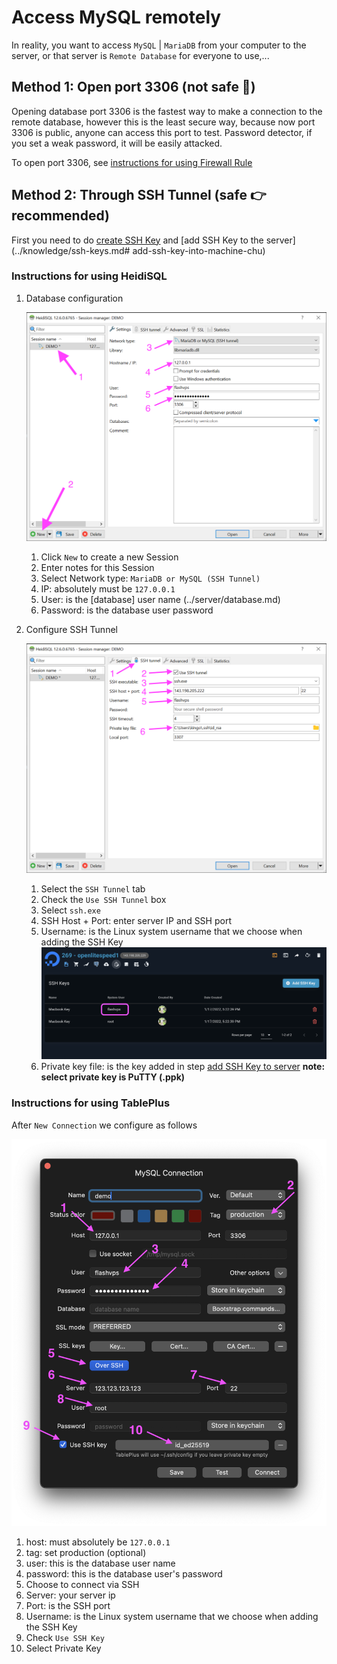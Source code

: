 # Access MySQL remotely

In reality, you want to access `MySQL` | `MariaDB` from your computer to the server, or that server is `Remote Database` for everyone to use,...

## Method 1: Open port 3306 (not safe 👀)

Opening database port 3306 is the fastest way to make a connection to the remote database, however this is the least secure way, because now port 3306 is public, anyone can access this port to test. Password detector, if you set a weak password, it will be easily attacked.

To open port 3306, see [instructions for using Firewall Rule](../server/firewall-rule.md)

## Method 2: Through SSH Tunnel (safe 👉 recommended)

First you need to do [create SSH Key](../knowledge/ssh-keys.md#create-ssh-key) and [add SSH Key to the server](../knowledge/ssh-keys.md# add-ssh-key-into-machine-chu)

### Instructions for using HeidiSQL

1. Database configuration

    ![](../../images/docs/vi/tutorial/remote-mysql/image_2024-04-23_14-39-53.png)

    1. Click `New` to create a new Session
    2. Enter notes for this Session
    3. Select Network type: `MariaDB or MySQL (SSH Tunnel)`
    4. IP: absolutely must be `127.0.0.1`
    5. User: is the [database] user name (../server/database.md)
    6. Password: is the database user password

2. Configure SSH Tunnel

    ![](../../images/docs/vi/tutorial/remote-mysql/image_2024-04-23_14-45-54.png)

    1. Select the `SSH Tunnel` tab
    2. Check the `Use SSH Tunnel` box
    3. Select `ssh.exe`
    4. SSH Host + Port: enter server IP and SSH port
    5. Username: is the Linux system username that we choose when adding the SSH Key
       ![](<../../images/docs/vi/tutorial/remote-mysql/Screenshot 2024-04-23 at 14.49.58.png>)
    6. Private key file: is the key added in step [add SSH Key to server](../knowledge/ssh-keys.md#them-ssh-key-on-may-chu) **note: select private key is PuTTY (.ppk)**

### Instructions for using TablePlus

After `New Connection` we configure as follows

![](<../../images/docs/vi/tutorial/remote-mysql/Screenshot 2024-04-26 at 11.03.04.png>)

1. host: must absolutely be `127.0.0.1`
2. tag: set production (optional)
3. user: this is the database user name
4. password: this is the database user's password
5. Choose to connect via SSH
6. Server: your server ip
7. Port: is the SSH port
8. Username: is the Linux system username that we choose when adding the SSH Key
9. Check `Use SSH Key`
10. Select Private Key
